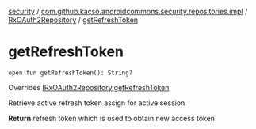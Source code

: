 [security](../../index.md) / [com.github.kacso.androidcommons.security.repositories.impl](../index.md) / [RxOAuth2Repository](index.md) / [getRefreshToken](.)

# getRefreshToken

`open fun getRefreshToken(): String?`

Overrides [IRxOAuth2Repository.getRefreshToken](../../com.github.kacso.androidcommons.security.repositories/-i-rx-o-auth2-repository/get-refresh-token.md)

Retrieve active refresh token assign for active session

**Return**
refresh token which is used to obtain new access token

